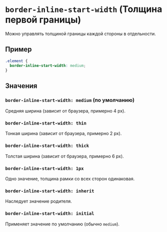 # `border-inline-start-width` (Толщина первой границы)

Можно управлять толщиной границы каждой стороны в отдельности.

## Пример

```css
.element {
  border-inline-start-width: medium;
}
```

## Значения

### `border-inline-start-width: medium` (по умолчанию)

Средняя ширина (зависит от браузера, примерно 4 px).

### `border-inline-start-width: thin`

Тонкая ширина (зависит от браузера, примерно 2 px).

### `border-inline-start-width: thick`

Толстая ширина (зависит от браузера, примерно 6 px).

### `border-inline-start-width: 1px`

Одно значение, толщина рамки со всех сторон одинаковая.

### `border-inline-start-width: inherit`

Наследует значение родителя.

### `border-inline-start-width: initial`

Применяет значение по умолчанию (обычно `medium`).

